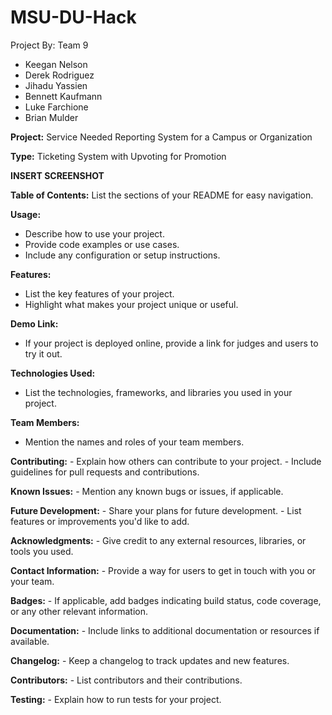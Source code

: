 # MSU-DU-Hack
Project By: Team 9
- Keegan Nelson
- Derek Rodriguez
- Jihadu Yassien
- Bennett Kaufmann
- Luke Farchione
- Brian Mulder

**Project:**
Service Needed Reporting System for a Campus or Organization

**Type:**
Ticketing System with Upvoting for Promotion

**INSERT SCREENSHOT**

**Table of Contents:**
List the sections of your README for easy navigation.
   
**Usage:**
   - Describe how to use your project.
   - Provide code examples or use cases.
   - Include any configuration or setup instructions.

**Features:**
   - List the key features of your project.
   - Highlight what makes your project unique or useful.

**Demo Link:**
   - If your project is deployed online, provide a link for judges and users to try it out.

**Technologies Used:**
   - List the technologies, frameworks, and libraries you used in your project.

**Team Members:**
  - Mention the names and roles of your team members.

**Contributing:**
    - Explain how others can contribute to your project.
    - Include guidelines for pull requests and contributions.

**Known Issues:**
    - Mention any known bugs or issues, if applicable.

**Future Development:**
    - Share your plans for future development.
    - List features or improvements you'd like to add.

**Acknowledgments:**
    - Give credit to any external resources, libraries, or tools you used.

**Contact Information:**
    - Provide a way for users to get in touch with you or your team.

**Badges:**
    - If applicable, add badges indicating build status, code coverage, or any other relevant information.

**Documentation:**
    - Include links to additional documentation or resources if available.

**Changelog:**
    - Keep a changelog to track updates and new features.

**Contributors:**
    - List contributors and their contributions.

**Testing:**
    - Explain how to run tests for your project.

